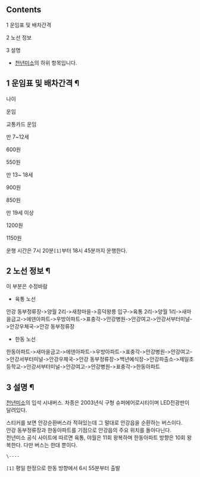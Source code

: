 ## Contents

    

1 운임표 및 배차간격

2 노선 정보

3 설명

  

  * [천년미소](%EC%B2%9C%EB%85%84%EB%AF%B8%EC%86%8C.md)의 하위 항목입니다.

## 1 운임표 및 배차간격 ¶

나이

운임

교통카드 운임

만 7~12세

600원

550원

만 13~ 18세

900원

850원

만 19세 이상

1200원

1150원

  
운행 시간은 7시 20분`[1]`부터 18시 45분까지 운행한다.

## 2 노선 정보 ¶

이 부분은 수정바람  

  

  * 육통 노선  

안강 동부정류장->양월 2리->새창마을->흥덕왕릉 입구->육통 2리->양월
1리->새마을금고->에덴아파트->우방아파트->표충각->안강병원->안강여고->안강서부터미널->안강우체국->안강 동부정류장  

  * 한동 노선  

한동아파트->새마을금고->에덴아파트->우방아파트->표충각->안강병원->안강여고->안강서부터미널->안강우체국->안강
동부정류장->백년예식장->안강파출소->제일초등학교->안강서부터미널->안강여고->안강병원->표충각->한동아파트

## 3 설명 ¶

[천년미소](%EC%B2%9C%EB%85%84%EB%AF%B8%EC%86%8C.md)의 입석 시내버스. 차종은 2003년식 구형
슈퍼에어로시티이며 LED전광판이 달려있다.

  

스티커를 보면 안강순환버스라 적혀있는데 그 말대로 안강읍을 순환하는 버스이다.  
안강 동부정류장과 한동아파트를 기점으로 안강읍의 주요 위치를 돌아다닌다.  
천년미소 공식 사이트에 따르면 육통, 야월은 11회 왕복하며 한동아파트 방향은 10회 왕복한다. 다만 버스는 한대 뿐이다.

`\----`

`[1]` 평일 한정으로 한동 방향에서 6시 55분부터 출발

